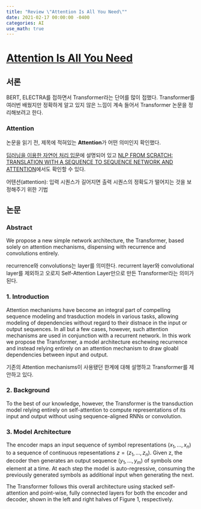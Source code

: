 ```yaml
---
title: "Review \"Attention Is All You Need\""
date: 2021-02-17 00:00:00 -0400
categories: AI
use_math: true
---
```


# [Attention Is All You Need](https://arxiv.org/pdf/1706.03762.pdf)
## 서론
BERT, ELECTRA를 접하면서 Transformer라는 단어를 많이 접했다. Transformer를 여러번 배웠지만 정확하게 알고 있지 않은 느낌이 계속 들어서 Transformer 논문을 정리해보려고 한다.

### Attention
논문을 읽기 전, 제목에 적혀있는 **Attention**가 어떤 의미인지 확인했다.

[딥러닝을 이용한 자연어 처리 입문](https://wikidocs.net/22893)에 설명되어 있고 [NLP FROM SCRATCH: TRANSLATION WITH A SEQUENCE TO SEQUENCE NETWORK AND ATTENTION](https://pytorch.org/tutorials/intermediate/seq2seq_translation_tutorial.html)에서도 확인할 수 있다.

어텐션(attention): 입력 시퀀스가 길어지면 출력 시퀀스의 정확도가 떨어지는 것을 보정해주기 위한 기법

## 논문
### Abstract
We propose a new simple network architecture, the Transformer, based solely on attention mechanisms, dispensing with recurrence and convolutions entirely.

recurrence와 convolutions는 layer를 의미한다. recurrent layer와 convolutional layer를 제외하고 오로지 Self-Attention Layer만으로 만든 Transformer라는 의미가 된다.

### 1. Introduction
Attention mechanisms have become an integral part of compelling sequence modeling and trasduction models in various tasks, allowing modeling of dependencies without regard to their distnace in the input or output sequences. In all but a few cases, however, such attention mechanisms are used in conjunction with a recurrent network.
In this work we propose the Transformer, a model architecture eschewing recurrence and instead relying entirely on an attention mechanism to draw gloabl dependencies between input and output.

기존의 Attention mechanisms이 사용됐던 한계에 대해 설명하고 Transformer를 제안하고 있다.

### 2. Background
To the best of our knowledge, however, the Transformer is the transduction model relying entirely on self-attention to compute representations of its input and output without using sequence-aligned RNNs or convolution.

### 3. Model Architecture
The encoder maps an input sequence of symbol representations $(x_1, ..., x_n)$ to a sequence of continuous repesentations $z = (z_1, ..., z_n)$. Given z, the decoder then generates an output sequence $(y_1, ..., y_m)$ of symbols one element at a time. At each step the model is auto-regressive, consuming the previously generated symbols as additional input when generating the next.

The Transformer follows this overall architecture using stacked self-attention and point-wise, fully connected layers for both the encoder and decoder, shown in the left and right halves of Figure 1, respectively.

